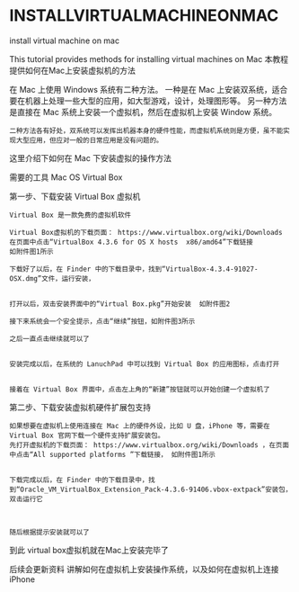 # INSTALLVIRTUALMACHINEONMAC
install virtual machine on mac


This tutorial provides methods for installing virtual machines on Mac
本教程提供如何在Mac上安装虚拟机的方法  


在 Mac 上使用 Windows 系统有二种方法。
    一种是在 Mac 上安装双系统，适合要在机器上处理一些大型的应用，如大型游戏，设计，处理图形等。
    另一种方法是直接在 Mac 系统上安装一个虚拟机，然后在虚拟机上安装 Window 系统。

    二种方法各有好处，双系统可以发挥出机器本身的硬件性能，而虚拟机系统则是方便，虽不能实现大型应用，但应对一般的日常应用是没有问题的。

这里介绍下如何在 Mac 下安装虚拟的操作方法


需要的工具
    Mac OS
    Virtual Box



第一步、下载安装 Virtual Box 虚拟机

    Virtual Box 是一款免费的虚拟机软件

    Virtual Box虚拟机的下载页面： https://www.virtualbox.org/wiki/Downloads 
    在页面中点击“VirtualBox 4.3.6 for OS X hosts  x86/amd64”下载链接 
    如附件图1所示

    下载好了以后，在 Finder 中的下载目录中，找到“VirtualBox-4.3.4-91027-OSX.dmg”文件，运行安装，


    打开以后，双击安装界面中的“Virtual Box.pkg”开始安装  如附件图2

    接下来系统会一个安全提示，点击“继续”按钮，如附件图3所示

    之后一直点击继续就可以了


    安装完成以后，在系统的 LanuchPad 中可以找到 Virtual Box 的应用图标，点击打开


    接着在 Virtual Box 界面中，点击左上角的“新建”按钮就可以开始创建一个虚拟机了


第二步、下载安装虚拟机硬件扩展包支持
    
    如果想要在虚拟机上使用连接在 Mac 上的硬件外设，比如 U 盘，iPhone 等，需要在 Virtual Box 官网下载一个硬件支持扩展安装包。
    先打开虚拟机的下载页面： https://www.virtualbox.org/wiki/Downloads ，在页面中点击“All supported platforms ”下载链接， 如附件图1所示


    下载完成以后，在 Finder 中的下载目录中，找到“Oracle_VM_VirtualBox_Extension_Pack-4.3.6-91406.vbox-extpack”安装包，双击运行它



    随后根据提示安装就可以了


到此 virtual box虚拟机就在Mac上安装完毕了



后续会更新资料 讲解如何在虚拟机上安装操作系统，以及如何在虚拟机上连接 iPhone 















